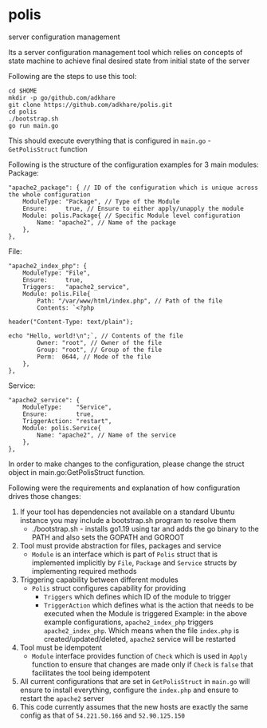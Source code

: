 # polis
server configuration management

Its a server configuration management tool which relies on concepts of state machine to achieve final desired state from initial state of the server

Following are the steps to use this tool:
```
cd $HOME
mkdir -p go/github.com/adkhare
git clone https://github.com/adkhare/polis.git
cd polis
./bootstrap.sh
go run main.go
```

This should execute everything that is configured in `main.go` - `GetPolisStruct` function

Following is the structure of the configuration examples for 3 main modules:
Package:
```
"apache2_package": { // ID of the configuration which is unique across the whole configuration
    ModuleType: "Package", // Type of the Module
    Ensure:     true, // Ensure to either apply/unapply the module
    Module: polis.Package{ // Specific Module level configuration
        Name: "apache2", // Name of the package
    },
},
```

File:
```
"apache2_index_php": {
    ModuleType: "File",
    Ensure:     true,
    Triggers:   "apache2_service",
    Module: polis.File{
        Path: "/var/www/html/index.php", // Path of the file
        Contents: `<?php

header("Content-Type: text/plain");

echo "Hello, world!\n";`, // Contents of the file
        Owner: "root", // Owner of the file
        Group: "root", // Group of the file
        Perm:  0644, // Mode of the file
    },
},
```

Service:
```
"apache2_service": {
    ModuleType:    "Service",
    Ensure:        true,
    TriggerAction: "restart",
    Module: polis.Service{
        Name: "apache2", // Name of the service
    },
},
```

In order to make changes to the configuration, please change the struct object in main.go:GetPolisStruct function.

Following were the requirements and explanation of how configuration drives those changes:
1. If your tool has dependencies not available on a standard Ubuntu instance you may include a bootstrap.sh program to resolve them
    - ./bootstrap.sh - installs go1.19 using tar and adds the go binary to the PATH and also sets the GOPATH and GOROOT
2. Tool must provide abstraction for files, packages and service
    - `Module` is an interface which is part of `Polis` struct that is implemented implicitly by `File`, `Package` and `Service` structs
    by implementing required methods
3. Triggering capability between different modules
    - `Polis` struct configures capability for providing
        - `Triggers` which defines which ID of the module to trigger
        - `TriggerAction` which defines what is the action that needs to be executed when the Module is triggered
    Example: in the above example configurations, `apache2_index_php` triggers `apache2_index_php`. Which means when the file `index.php` is created/updated/deleted, `apache2` service will be restarted
4. Tool must be idempotent
    - `Module` interface provides function of `Check` which is used in `Apply` function to ensure that changes are made only if `Check` is `false` that facilitates the tool being idempotent
5. All current configurations that are set in `GetPolisStruct` in `main.go` will ensure to install everything, configure the `index.php` and ensure to restart the `apache2` server
6. This code currently assumes that the new hosts are exactly the same config as that of `54.221.50.166` and `52.90.125.150`